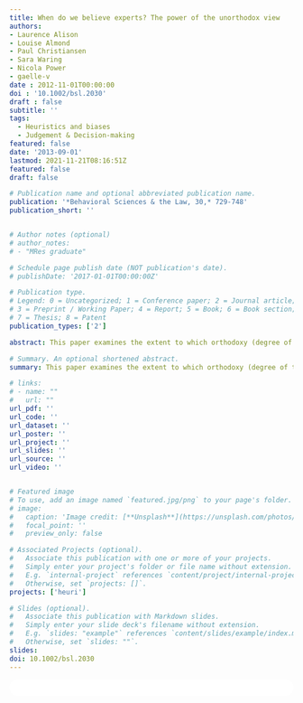 ```yaml
---
title: When do we believe experts? The power of the unorthodox view
authors: 
- Laurence Alison
- Louise Almond
- Paul Christiansen
- Sara Waring
- Nicola Power
- gaelle-v
date : 2012-11-01T00:00:00
doi : '10.1002/bsl.2030'
draft : false
subtitle: ''
tags:
  - Heuristics and biases
  - Judgement & Decision-making
featured: false
date: '2013-09-01'
lastmod: 2021-11-21T08:16:51Z
featured: false
draft: false

# Publication name and optional abbreviated publication name.
publication: '*Behavioral Sciences & the Law, 30,* 729-748'
publication_short: ''


# Author notes (optional)
# author_notes:
# - "MRes graduate"

# Schedule page publish date (NOT publication's date).
# publishDate: '2017-01-01T00:00:00Z'

# Publication type.
# Legend: 0 = Uncategorized; 1 = Conference paper; 2 = Journal article;
# 3 = Preprint / Working Paper; 4 = Report; 5 = Book; 6 = Book section;
# 7 = Thesis; 8 = Patent
publication_types: ['2']

abstract: This paper examines the extent to which orthodoxy (degree of typicality) and congruence (degree of similarity with own opinion) mediate the influence of expert advice on decision makers' judgments. Overall, 227 members of the public and 60 police officers completed an online questionnaire involving an investigation into a child sex offence. Participants were asked to first (i) formulate their own “profile” of a likely offender then (ii) estimate the guilt of two presented suspect descriptions (orthodox vs. unorthodox), and, following the presentation of an “expert's” profile that matched either the orthodox or the unorthodox suspect, (iii) re‐evaluate their guilt judgments of the two suspects based on this new advice. Finally, (iv) the perceived similarity (congruence) between the participants' own and the expert profile was assessed. Results revealed two key findings. First, expert profiles that matched a suspect's description elevated perceptions of guilt in that suspect, whilst also, simultaneously, very significantly decreasing the perception of guilt of the alternative suspect. This suggests a powerful rejection and downward revision of the other suspect. Second, perceived similarity of the profile (to one's own profile) was only a significant factor in increasing guilt judgments when assigning guilt to the unorthodox (as opposed to orthodox) suspect. Comparisons of lay judgments with those of police officers revealed few significant differences in effects. The finding that advice is most influential when unorthodox and incongruent suggests that decision makers are more likely to reevaluate judgments when expert advice contributes novel information that contradicts their beliefs. The practical implications of these findings are discussed for profilers, police, and decision research in general.

# Summary. An optional shortened abstract.
summary: This paper examines the extent to which orthodoxy (degree of typicality) and congruence (degree of similarity with own opinion) mediate the influence of expert advice on decision makers' judgments.

# links:
# - name: ""
#   url: ""
url_pdf: ''
url_code: ''
url_dataset: ''
url_poster: ''
url_project: ''
url_slides: ''
url_source: ''
url_video: ''


# Featured image
# To use, add an image named `featured.jpg/png` to your page's folder.
# image:
#   caption: 'Image credit: [**Unsplash**](https://unsplash.com/photos/jdD8gXaTZsc)'
#   focal_point: ''
#   preview_only: false

# Associated Projects (optional).
#   Associate this publication with one or more of your projects.
#   Simply enter your project's folder or file name without extension.
#   E.g. `internal-project` references `content/project/internal-project/index.md`.
#   Otherwise, set `projects: []`.
projects: ['heuri']

# Slides (optional).
#   Associate this publication with Markdown slides.
#   Simply enter your slide deck's filename without extension.
#   E.g. `slides: "example"` references `content/slides/example/index.md`.
#   Otherwise, set `slides: ""`.
slides:
doi: 10.1002/bsl.2030
---
```

<html>
  <style>
    section {
        background: white;
        color: black;
        border-radius: 1em;
        padding: 1em;
        left: 50% }
    #inner {
        display: inline-block;
        display: flex;
        align-items: center;
        justify-content: center }
  </style>
  <section>
    <div id="inner">
      <script type='text/javascript' src='https://d1bxh8uas1mnw7.cloudfront.net/assets/embed.js'></script>
        <span style="float:left"; 
          class="__dimensions_badge_embed__" 
          data-doi="10.1002/bsl.2030" 
          data-hide-zero-citations="true" 
          data-legend="always">
        </span>
      <script async src="https://badge.dimensions.ai/badge.js" charset="utf-8"></script>
        <div  style="float:right"; 
          data-link-target="_blank" 
          data-badge-details="none" 
          data-badge-type="donut"
          data-doi="10.1002/bsl.2030"   
          data-condensed="true"
          data-hide-no-mentions="true" 
          class="altmetric-embed">
        </div>
    </div>
  </section>
